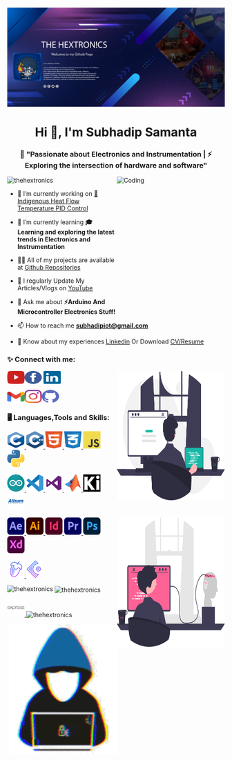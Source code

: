 
![logo](https://github.com/TheHextronics/TheHextronics/blob/main/Cover.png)
<h1 align="center">Hi 👋, I'm Subhadip Samanta</h1>

<h3 align="center">🚀 "Passionate about Electronics and Instrumentation | ⚡ Exploring the intersection of hardware and software"</h3>

<img align="right" alt="Coding"  height="300" width="250" src="https://media2.giphy.com/media/lP8xu5t2DLGG045H8F/giphy.gif?cid=6c09b952apjz9jp8i3r8z794dizyoczjv1ar8kcejnrrj7f0&ep=v1_internal_gif_by_id&rid=giphy.gif&ct=s">

<p align="left"> <img src="https://komarev.com/ghpvc/?username=thehextronics&label=Profile%20views&color=0e75b6&style=flat" alt="thehextronics" /> </p>

- 🔭 I’m currently working on [🚀 Indigenous Heat Flow Temperature PID Control](https://github.com/TheHextronics/Indigenous-Heat-Flow-Temperature-Control.git)

- 🌱 I’m currently learning  **🎓 Learning and exploring the latest trends in Electronics and Instrumentation**

- 👨‍💻 All of my projects are available at <a href="https://github.com/TheHextronics?tab=repositories" target="_blank">Github Repositories</a> 

- 📝 I regularly Update My Articles/Vlogs on <a href="https://www.youtube.com/channel/UCByAwcfs98P70Y6cU-kougQ" target="_blank">YouTube</a> 

- 💬 Ask me about **⚡Arduino And Microcontroller Electronics Stuff!**

- 📫 How to reach me **subhadipiot@gmail.com**

- 📄 Know about my experiences <a href="https://www.linkedin.com/in/subhadip-samanta-355163290" target="_blank">Linkedin</a> Or Download <a href="https://github.com/TheHextronics/TheHextronics/blob/main/Subhadip_Samanta_CV.pdf" target="_blank">CV/Resume</a>

<h3 align="left"> ✨ Connect with me:</h3>
<img align="right" alt="Coding1"  height="300" width="250" src="https://github.com/TheHextronics/TheHextronics/blob/main/programming.png">

<p align="left"><a href="https://www.youtube.com/@Thehextronics" target="_blank"><img align="center" src="https://github.com/TheHextronics/TheHextronics/blob/main/Icon/youtube.svg" alt="YouTube" height="30" width="40" /></a><a href="https://www.facebook.com/Thehextronics/" target="_blank"><img align="center" src="https://github.com/TheHextronics/TheHextronics/blob/main/Icon/facebook-3-2.svg" alt="Facebook" height="30" width="40" /></a>
<a href="https://www.linkedin.com/in/subhadip-samanta-355163290" target="_blank"><img align="center" src="https://github.com/TheHextronics/TheHextronics/blob/main/Icon/linkedin.svg" alt="Linkedin" height="30" width="40" /></a>

<a href="mailto: subhadipiot@gmail.com" target="_blank"><img align="center" src="https://github.com/TheHextronics/TheHextronics/blob/main/Icon/gmail-.svg" alt="Gmail" height="30" width="40" /></a><a href="https://www.instagram.com/aka_hextronics" target="_blank"><img align="center" src="https://github.com/TheHextronics/TheHextronics/blob/main/Icon/instagram-2016-5.svg" alt="Instagram" height="30" width="40" /></a><a href="https://github.com/TheHextronics" target="_blank"><img align="center" src="https://github.com/TheHextronics/TheHextronics/blob/main/Icon/github.svg" alt="Github" height="30" width="40" /></a></p>

<h3 align="left"> 🖥️ Languages,Tools and Skills:</h3>
<p align="left"><a href="https://www.w3schools.com/c/c_intro.php" target="_blank" rel="noreferrer"> <img src="https://github.com/TheHextronics/TheHextronics/blob/main/Icon/c.svg" alt="c" width="40" height="40"/> </a><a href="https://www.w3schools.com/cpp/cpp_intro.asp" target="_blank" rel="noreferrer"> <img src="https://github.com/TheHextronics/TheHextronics/blob/main/Icon/c%2B%2B.svg" alt="c++" width="40" height="40"/> </a><a href="https://www.w3schools.com/Html/" target="_blank" rel="noreferrer"> <img src="https://github.com/TheHextronics/TheHextronics/blob/main/Icon/html.svg" alt="Html" width="40" height="40"/> </a><a href="https://www.w3schools.com/css/" target="_blank" rel="noreferrer"> <img src="https://github.com/TheHextronics/TheHextronics/blob/main/Icon/css.svg" alt="css" width="40" height="40"/> </a><a href="https://www.w3schools.com/js/" target="_blank" rel="noreferrer"> <img src="https://github.com/TheHextronics/TheHextronics/blob/main/Icon/javascript.svg" alt="Javascript" width="40" height="40"/> </a><a href="https://www.python.org/" target="_blank" rel="noreferrer"> <img src="https://github.com/TheHextronics/TheHextronics/blob/main/Icon/python-5.svg" alt="Python" width="40" height="40"/> </a>

<a href="https://www.arduino.cc/" target="_blank" rel="noreferrer"> <img src="https://github.com/TheHextronics/TheHextronics/blob/main/Icon/arduino.svg" alt="Arduino" width="40" height="40"/> </a><a href="https://code.visualstudio.com/" target="_blank" rel="noreferrer"> <img src="https://github.com/TheHextronics/TheHextronics/blob/main/Icon/visual-studio-code.svg" alt="Visualstudio_Code" width="40" height="40"/> </a><a href="https://visualstudio.microsoft.com/" target="_blank" rel="noreferrer"> <img src="https://github.com/TheHextronics/TheHextronics/blob/main/Icon/visual-studio-2013.svg" alt="Visualstudio" width="40" height="40"/> </a><a href="https://www.mathworks.com/products/matlab.html" target="_blank" rel="noreferrer"> <img src="https://github.com/TheHextronics/TheHextronics/blob/main/Icon/matlab.svg" alt="Matelab" width="40" height="40"/> </a><a href="https://www.kicad.org/" target="_blank" rel="noreferrer"> <img src="https://github.com/TheHextronics/TheHextronics/blob/main/Icon/kicad.svg" alt="kicad" width="40" height="40"/> </a> <a href="https://www.altium.com/" target="_blank" rel="noreferrer"> <img src="https://github.com/TheHextronics/TheHextronics/blob/main/Icon/altium.svg" alt="altium" width="40" height="40"/> </a> 

<img align="right" alt="Coding2"  height="300" width="250" src="https://github.com/TheHextronics/TheHextronics/blob/main/Desing%20firmware.png">

<a href="https://www.adobe.com/in/products/aftereffects.html" target="_blank" rel="noreferrer"> <img src="https://github.com/TheHextronics/TheHextronics/blob/main/Icon/after-effects.svg" alt="After Effect" width="40" height="40"/> </a><a href="https://www.adobe.com/in/products/illustrator.html" target="_blank" rel="noreferrer"> <img src="https://github.com/TheHextronics/TheHextronics/blob/main/Icon/illustrator.svg" alt="illustrator" width="40" height="40"/> </a> <a href="https://www.adobe.com/in/products/indesign/free-trial-download.html" target="_blank" rel="noreferrer"> <img src="https://github.com/TheHextronics/TheHextronics/blob/main/Icon/indesign.svg" alt="indesign" width="40" height="40"/> </a><a href="https://www.adobe.com/in/products/premiere.html" target="_blank" rel="noreferrer"> <img src="https://github.com/TheHextronics/TheHextronics/blob/main/Icon/premiere-pro.svg" alt="premiere-pro" width="40" height="40"/> </a> <a href="https://www.adobe.com/in/products/photoshop/free-trial-download.html" target="_blank" rel="noreferrer"> <img src="https://github.com/TheHextronics/TheHextronics/blob/main/Icon/photoshop.svg" alt="Photoshope" width="40" height="40"/> </a><a href="https://helpx.adobe.com/in/support/xd.html" target="_blank" rel="noreferrer"> <img src="https://github.com/TheHextronics/TheHextronics/blob/main/Icon/adobe-xd.svg" alt="XD" width="40" height="40"/> </a> 

<a href="https://www.image-line.com/" target="_blank" rel="noreferrer"> <img src="https://github.com/TheHextronics/TheHextronics/blob/main/Icon/fl-studio.svg" alt="Fl Studio" width="40" height="40"/> </a> <a href="https://www.steinberg.net/cubase/" target="_blank" rel="noreferrer"> <img src="https://github.com/TheHextronics/TheHextronics/blob/main/Icon/cubase.svg" alt="Cubase" width="40" height="40"/> </a> </p>


<p><img align="left" src="https://github-readme-stats.vercel.app/api/top-langs?username=thehextronics&show_icons=true&locale=en&layout=compact" alt="thehextronics" /></p>

<p>&nbsp;<img align="center" src="https://github-readme-stats.vercel.app/api?username=thehextronics&show_icons=true&locale=en" alt="thehextronics" /></p>

<p><a href="https://expressjs.com/" target="_blank" rel="noreferrer"><img src="https://raw.githubusercontent.com/devicons/devicon/master/icons/express/express-original-wordmark.svg" alt="express" width="40" height="40"/> </a>
<img align="center" src="https://github-readme-streak-stats.herokuapp.com/?user=thehextronics&" alt="thehextronics" /></p>

<P><img align="right" alt="AboutMe"  height="300" width="250" src="https://github.com/TheHextronics/TheHextronics/blob/main/about_me.gif"></P>

